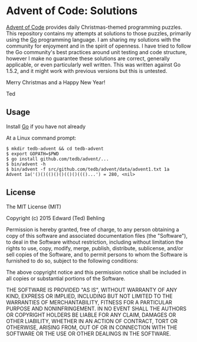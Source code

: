 Advent of Code: Solutions
========================

[Advent of Code](http://adventofcode.com/) provides daily Christmas-themed
programming puzzles.  This repository contains my attempts at solutions to those
puzzles, primarily using the [Go](https://golang.org) programming language.
I am sharing my solutions with the community for enjoyment and in the spirit
of openness.  I have tried to follow the Go community's best practices around
unit testing and code structure, however I make no guarantee these solutions
are correct, generally applicable, or even particularly well written.  This was
written against Go 1.5.2, and it might work with previous versions but this is
untested.

Merry Christmas and a Happy New Year!

Ted

Usage
-----

Install [Go](https://golang.org/dl/) if you have not already

At a Linux command prompt:

    $ mkdir tedb-advent && cd tedb-advent
    $ export GOPATH=$PWD
    $ go install github.com/tedb/advent/...
    $ bin/advent -h
    $ bin/advent -f src/github.com/tedb/advent/data/advent1.txt 1a
    Advent 1a('()()(()()()(()()((()...') = 280, <nil>

License
-------
The MIT License (MIT)

Copyright (c) 2015 Edward (Ted) Behling

Permission is hereby granted, free of charge, to any person obtaining a copy
of this software and associated documentation files (the "Software"), to deal
in the Software without restriction, including without limitation the rights
to use, copy, modify, merge, publish, distribute, sublicense, and/or sell
copies of the Software, and to permit persons to whom the Software is
furnished to do so, subject to the following conditions:

The above copyright notice and this permission notice shall be included in all
copies or substantial portions of the Software.

THE SOFTWARE IS PROVIDED "AS IS", WITHOUT WARRANTY OF ANY KIND, EXPRESS OR
IMPLIED, INCLUDING BUT NOT LIMITED TO THE WARRANTIES OF MERCHANTABILITY,
FITNESS FOR A PARTICULAR PURPOSE AND NONINFRINGEMENT. IN NO EVENT SHALL THE
AUTHORS OR COPYRIGHT HOLDERS BE LIABLE FOR ANY CLAIM, DAMAGES OR OTHER
LIABILITY, WHETHER IN AN ACTION OF CONTRACT, TORT OR OTHERWISE, ARISING FROM,
OUT OF OR IN CONNECTION WITH THE SOFTWARE OR THE USE OR OTHER DEALINGS IN THE
SOFTWARE.